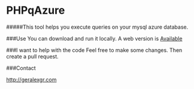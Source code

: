 # PHPqAzure

#####This tool helps you execute queries on your mysql azure database.

###Use
You can download and run it locally. A web version is [Available](http://geralexgr.azurewebsites.net/) 


###I want to help with the code
Feel free to make some changes. Then create a pull request.

###Contact

http://geralexgr.com
